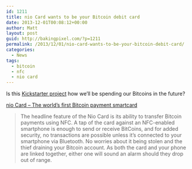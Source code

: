```yaml
---
id: 1211
title: nio Card wants to be your Bitcoin debit card
date: 2013-12-01T00:08:12+00:00
author: Matt
layout: post
guid: http://bakingpixel.com/?p=1211
permalink: /2013/12/01/nio-card-wants-to-be-your-bitcoin-debit-card/
categories:
  - News
tags:
  - bitcoin
  - nfc
  - nio card
---
```

Is this [Kickstarter project](http://www.kickstarter.com/projects/1459210729/nio-card-a-smart-card-which-upgrades-your-phone-an) how we&#8217;ll be spending our Bitcoins in the future?

[nio Card &#8211; The world&#8217;s first Bitcoin payment smartcard](http://www.kickstarter.com/projects/1459210729/nio-card-a-smart-card-which-upgrades-your-phone-an)

> The headline feature of the Nio Card is its ability to transfer Bitcoin payments using NFC. A tap of the card against an NFC-enabled smartphone is enough to send or receive BitCoins, and for added security, no transactions are possible unless it’s connected to your smartphone via Bluetooth. No worries about it being stolen and the thief draining your Bitcoin account. As both the card and your phone are linked together, either one will sound an alarm should they drop out of range.